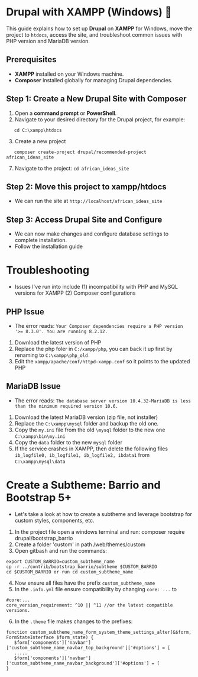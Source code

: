 # Drupal with XAMPP (Windows) 📑

This guide explains how to set up **Drupal** on **XAMPP** for Windows, move the project to `htdocs`, access the site, and troubleshoot common issues with PHP version and MariaDB version.

## Prerequisites
- **XAMPP** installed on your Windows machine.
- **Composer** installed globally for managing Drupal dependencies.

## Step 1: Create a New Drupal Site with Composer
1. Open a **command prompt** or **PowerShell**.
2. Navigate to your desired directory for the Drupal project, for example:
```
   cd C:\xampp\htdocs
```
3. Create a new project
```
   composer create-project drupal/recommended-project african_ideas_site
```
7. Navigate to the project: `cd african_ideas_site`

## Step 2: Move this project to xampp/htdocs
- We can run the site at `http://localhost/african_ideas_site`

## Step 3: Access Drupal Site and Configure
- We can now make changes and configure database settings to complete installation.
- Follow the installation guide

# Troubleshooting
- Issues I've run into include (1) incompatibility with PHP and MySQL versions for XAMPP (2) Composer configurations
## PHP Issue
- The error reads: `Your Composer dependencies require a PHP version '>= 8.3.0'. You are running 8.2.12.`
1. Download the latest version of PHP
2. Replace the php foler in `C:/xampp/php`, you can back it up first by renaming to `C:\xampp\php_old`
3. Edit the `xampp/apache/conf/httpd-xampp.conf` so it points to the updated PHP

## MariaDB Issue
- The error reads: `The database server version 10.4.32-MariaDB is less than the minimum required version 10.6.`
1. Download the latest MariaDB version (zip file, not installer)
2. Replace the `C:\xampp\mysql` folder and backup the old one.
3. Copy the `my.ini` file from the old `\mysql` folder to the new one `C:\xampp\bin\my.ini`
4. Copy the `data` folder to the new `mysql` folder
5. If the service crashes in XAMPP, then delete the following files
``` ib_logfile0, ib_logfile1, ib_logfile2, ibdata1``` from `C:\xampp\mysql\data`

# Create a Subtheme: Barrio and Bootstrap 5+
- Let's take a look at how to create a subtheme and leverage bootstrap for custom styles, components, etc.
1. In the project file open a windows terminal and run: composer require drupal/bootstrap_barrio
2. Create a folder 'custom' in path /web/themes/custom
3. Open gitbash and run the commands:
```
export CUSTOM_BARRIO=custom_subtheme_name
cp -r ../contrib/bootstrap_barrio/subtheme $CUSTOM_BARRIO
cd $CUSTOM_BARRIO or run cd custom_subtheme_name
```
4. Now ensure all files have the prefix `custom_subtheme_name`
5. In the `.info.yml` file ensure compatibility by changing `core: ...` to
```
#core:...
core_version_requirement: ^10 || ^11 //or the latest compatible versions.
```
6. In the `.theme` file makes changes to the prefixes:
```
function custom_subtheme_name_form_system_theme_settings_alter(&$form, FormStateInterface $form_state) {
   $form['components']['navbar']['custom_subtheme_name_navbar_top_background']['#options'] = [
   .....
   $form['components']['navbar']['custom_subtheme_name_navbar_background']['#options'] = [
}

```
